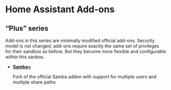 # Home Assistant Add-ons

## “Plus” series

Add-ons in this series are minimally modified official add-ons.
Security model is not changed, add-ons require exactly the same set of
privileges for their sandbox as before. But they become more flexible
and configurable within this sanbox.

- **[Samba+](/samba/README.md)**

     Fork of the official Samba addon with support for multiple users
     and multiple share paths
